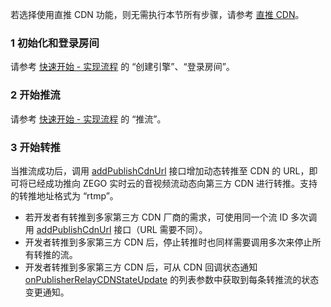 <div class = 'mk-hint'>

若选择使用直推 CDN 功能，则无需执行本节所有步骤，请参考 [直推 CDN](!Publisher_Player_Advanced/RelayToCDN#5)。

</div>

### 1 初始化和登录房间

请参考 [快速开始 - 实现流程](!Integration/Solution_Implementation#CreateEngine) 的 “创建引擎”、“登录房间”。

### 2 开始推流

请参考 [快速开始 - 实现流程](!Integration/Solution_Implementation#publishingStream) 的 “推流”。

### 3 开始转推

当推流成功后，调用 [addPublishCdnUrl](@addPublishCdnUrl) 接口增加动态转推至 CDN 的 URL，即可将已经成功推向 ZEGO 实时云的音视频流动态向第三方 CDN 进行转推。支持的转推地址格式为 “rtmp”。

<div class = 'mk-hint'>

- 若开发者有转推到多家第三方 CDN 厂商的需求，可使用同一个流 ID 多次调用 [addPublishCdnUrl](@addPublishCdnUrl) 接口（URL 需要不同）。
- 开发者转推到多家第三方 CDN 后，停止转推时也同样需要调用多次来停止所有转推的流。
- 开发者转推到多家第三方 CDN 后，可从 CDN 回调状态通知 [onPublisherRelayCDNStateUpdate](@onPublisherRelayCDNStateUpdate) 的列表参数中获取到每条转推流的状态变更通知。
</div>












